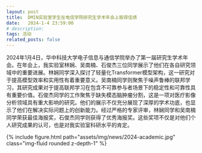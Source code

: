 ```yaml
---
layout: post
title:  DMIN实验室学生在电信学院研究生学术年会上取得佳绩
date:   2024-1-4 23:59:00
# description:
tags: 活动
related_posts: false
---
```


2024年1月4日，华中科技大学电子信息与通信学院举办了第一届研究生学术年会。在年会上，我实验室林娴、吴南楠、石俊杰三位同学展示了他们在各自研究领域中的重要进展。林娴同学深入探讨了轻量化Transformer模型架构，这一研究对于提高模型效率和实用性有着重要意义。吴南楠同学则聚焦于噪声鲁棒的联邦学习，其研究成果对于提高联邦学习在包含不可靠参与者场景下的稳定性和可靠性具有重要价值。石俊杰同学的工作聚焦于缺失模态脑肿瘤分割，这是一项对医疗影像分析领域具有重大影响的研究。他们的展示不仅充分展现了深厚的学术功底，也显示了他们在解决实际问题上的创新能力。经过严格的专家评审，林娴同学和吴南楠同学荣获最佳海报奖，石俊杰同学则获得了优秀海报奖。这些奖项不仅是对他们个人研究成果的认可，也是对我实验室科研水平的肯定。



<div class="row mt-3">
    <div class="col-sm mt-3 mt-md-0">
        {% include figure.html path="assets/img/news/2024-academic.jpg" class="img-fluid rounded z-depth-1" %}
    </div>
</div>


